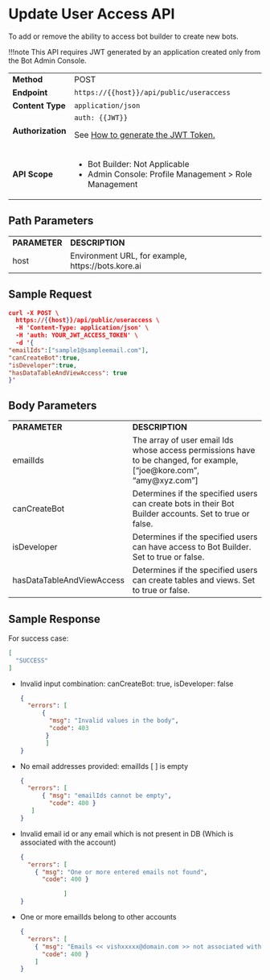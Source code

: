 # Update User Access API

To add or remove the ability to access bot builder to create new bots.

!!!note
  This API requires JWT generated by an application created only from the Bot Admin Console.


<table>
  <tr>
   <td><strong>Method</strong>
   </td>
   <td>POST
   </td>
  </tr>
  <tr>
   <td><strong>Endpoint</strong>
   </td>
   <td><code>https://{{host}}/api/public/useraccess</code>
   </td>
  </tr>
  <tr>
   <td><strong>Content Type</strong>
   </td>
   <td><code>application/json</code>
   </td>
  </tr>
  <tr>
   <td><strong>Authorization</strong>
   </td>
   <td><code>auth: {{JWT}}</code>
<p>
See <a href="https://developer.kore.ai/docs/bots/api-guide/apis/#Generating_the_JWT_Token">How to generate the JWT Token.</a>
   </td>
  </tr>
  <tr>
   <td><strong>API Scope</strong>
   </td>
   <td>
<ul>

<li>Bot Builder: Not Applicable

<li>Admin Console: Profile Management > Role Management
</li>
</ul>
   </td>
  </tr>
</table>


 


## Path Parameters


<table>
  <tr>
   <td><strong>PARAMETER</strong>
   </td>
   <td><strong>DESCRIPTION</strong>
   </td>
  </tr>
  <tr>
   <td>host
   </td>
   <td>Environment URL, for example, https://bots.kore.ai
   </td>
  </tr>
</table>


 


## Sample Request


```json
curl -X POST \
  https://{{host}}/api/public/useraccess \
  -H 'Content-Type: application/json' \
  -H 'auth: YOUR_JWT_ACCESS_TOKEN' \
  -d '{
"emailIds":["sample1@sampleemail.com"],
"canCreateBot":true,
"isDeveloper":true,
"hasDataTableAndViewAccess": true
}'
```



## Body Parameters


<table>
  <tr>
   <td><strong>PARAMETER</strong>
   </td>
   <td><strong>DESCRIPTION</strong>
   </td>
  </tr>
  <tr>
   <td>emailIds
   </td>
   <td>The array of user email Ids whose access permissions have to be changed, for example, [“joe@kore.com”, “amy@xyz.com”]
   </td>
  </tr>
  <tr>
   <td>canCreateBot
   </td>
   <td>Determines if the specified users can create bots in their Bot Builder accounts. Set to true or false.
   </td>
  </tr>
  <tr>
   <td>isDeveloper
   </td>
   <td>Determines if the specified users can have access to Bot Builder. Set to true or false.
   </td>
  </tr>
  <tr>
   <td>hasDataTableAndViewAccess
   </td>
   <td>Determines if the specified users can create tables and views. Set to true or false.
   </td>
  </tr>
</table>



## Sample Response

For success case:


```json
[
  "SUCCESS"
]

```



* Invalid input combination: canCreateBot: true, isDeveloper: false

    ```json
    {
      "errors": [ 
          { 
            "msg": "Invalid values in the body", 
            "code": 403 
           } 
           ] 
    }
    ```


* No email addresses provided: emailIds [ ] is empty 

    ```json
    {
      "errors": [
          { "msg": "emailIds cannot be empty", 
            "code": 400 } 
       ] 
    }
    ```


* Invalid email id or any email which is not present in DB (Which is associated with the account)

    ```json
    {
      "errors": [
        { "msg": "One or more entered emails not found",
          "code": 400 }

        		]
    }

    ```



* One or more emailIds belong to other accounts

    ```json
    {
      "errors": [ 
        { "msg": "Emails << vishxxxxx@domain.com >> not associated with your account",
          "code": 400 }
        ]
    }
